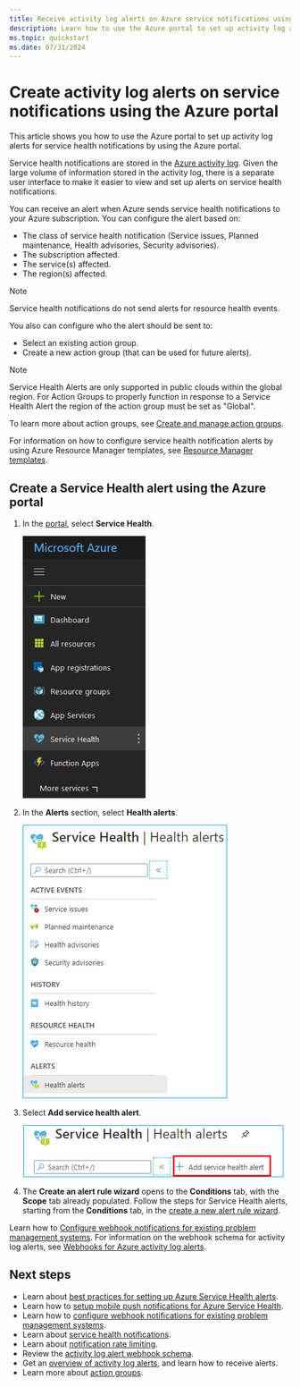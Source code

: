 ```yaml
---
title: Receive activity log alerts on Azure service notifications using Azure portal
description: Learn how to use the Azure portal to set up activity log alerts for service health notifications by using the Azure portal.
ms.topic: quickstart
ms.date: 07/31/2024
---
```


# Create activity log alerts on service notifications using the Azure portal

This article shows you how to use the Azure portal to set up activity log alerts for service health notifications by using the Azure portal.  

Service health notifications are stored in the [Azure activity log](../azure-monitor/essentials/platform-logs-overview.md). Given the large volume of information stored in the activity log, there is a separate user interface to make it easier to view and set up alerts on service health notifications. 

You can receive an alert when Azure sends service health notifications to your Azure subscription. You can configure the alert based on:

- The class of service health notification (Service issues, Planned maintenance, Health advisories, Security advisories).
- The subscription affected.
- The service(s) affected.
- The region(s) affected.

> [!NOTE]
> Service health notifications do not send alerts for resource health events.

You also can configure who the alert should be sent to:

- Select an existing action group.
- Create a new action group (that can be used for future alerts).
> [!NOTE]
> Service Health Alerts are only supported in public clouds within the global region. For Action Groups to properly function in response to a Service Health Alert the region of the action group must be set as "Global".

To learn more about action groups, see [Create and manage action groups](../azure-monitor/alerts/action-groups.md).

For information on how to configure service health notification alerts by using Azure Resource Manager templates, see [Resource Manager templates](../azure-monitor/alerts/alerts-activity-log.md).

## Create a Service Health alert using the Azure portal
1. In the [portal](https://portal.azure.com), select **Service Health**.

    ![The "Service Health" service](media/alerts-activity-log-service-notifications/home-servicehealth.png)

1. In the **Alerts** section, select **Health alerts**.

    ![The "Health alerts" tab](media/alerts-activity-log-service-notifications/alerts-blades-sh.png)

1. Select **Add service health alert**.

    ![The "Create service health alert" command](media/alerts-activity-log-service-notifications/service-health-alert.png)

1. The **Create an alert rule wizard** opens to the **Conditions** tab, with the **Scope** tab already populated. Follow the steps for Service Health alerts, starting from the **Conditions** tab, in the [create a new alert rule wizard](../azure-monitor/alerts/alerts-create-activity-log-alert-rule.md?tabs=activity-log).


Learn how to [Configure webhook notifications for existing problem management systems](service-health-alert-webhook-guide.md). For information on the webhook schema for activity log alerts, see [Webhooks for Azure activity log alerts](../azure-monitor/alerts/activity-log-alerts-webhook.md).


## Next steps
- Learn about [best practices for setting up Azure Service Health alerts](https://www.microsoft.com/en-us/videoplayer/embed/RE2OtUa).
- Learn how to [setup mobile push notifications for Azure Service Health](https://www.microsoft.com/en-us/videoplayer/embed/RE2OtUw).
- Learn how to [configure webhook notifications for existing problem management systems](service-health-alert-webhook-guide.md).
- Learn about [service health notifications](service-notifications.md).
- Learn about [notification rate limiting](../azure-monitor/alerts/alerts-rate-limiting.md).
- Review the [activity log alert webhook schema](../azure-monitor/alerts/activity-log-alerts-webhook.md).
- Get an [overview of activity log alerts](../azure-monitor/alerts/alerts-overview.md), and learn how to receive alerts.
- Learn more about [action groups](../azure-monitor/alerts/action-groups.md).
